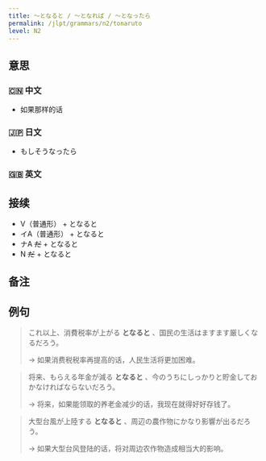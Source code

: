 ```yaml
---
title: 〜となると / 〜となれば / 〜となったら
permalink: /jlpt/grammars/n2/tonaruto
level: N2
---
```


## 意思

### 🇨🇳 中文

- 如果那样的话

### 🇯🇵 日文

- もしそうなったら

### 🇬🇧 英文


## 接续

- V（普通形） + となると
- イA（普通形） + となると
- ナA ~~だ~~ + となると
- N ~~だ~~ + となると

## 备注


## 例句

> これ以上、消費税率が上がる **となると** 、国民の生活はますます厳しくなるだろう。
>
> → 如果消费税税率再提高的话，人民生活将更加困难。

> 将来、もらえる年金が減る **となると** 、今のうちにしっかりと貯金しておかなければならないだろう。
>
> → 将来，如果能领取的养老金减少的话，我现在就得好好存钱了。

> 大型台風が上陸する **となると** 、周辺の農作物にかなり影響が出るだろう。
>
> → 如果大型台风登陆的话，将对周边农作物造成相当大的影响。

